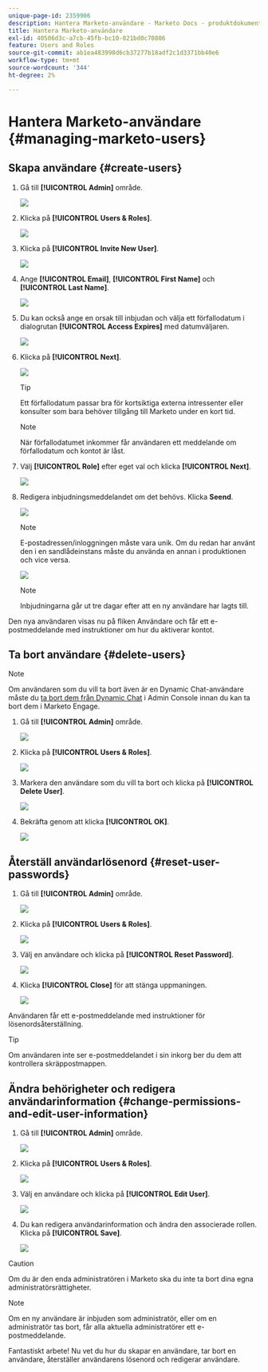 ```yaml
---
unique-page-id: 2359906
description: Hantera Marketo-användare - Marketo Docs - produktdokumentation
title: Hantera Marketo-användare
exl-id: 40506d3c-a7cb-45fb-bc10-021bd0c70806
feature: Users and Roles
source-git-commit: ab1ea483998d6cb37277b18adf2c1d3371bb40e6
workflow-type: tm+mt
source-wordcount: '344'
ht-degree: 2%

---
```


# Hantera Marketo-användare {#managing-marketo-users}

## Skapa användare {#create-users}

1. Gå till **[!UICONTROL Admin]** område.

   ![](assets/managing-marketo-users-1.png)

1. Klicka på **[!UICONTROL Users & Roles]**.

   ![](assets/managing-marketo-users-2.png)

1. Klicka på **[!UICONTROL Invite New User]**.

   ![](assets/managing-marketo-users-3.png)

1. Ange **[!UICONTROL Email]**, **[!UICONTROL First Name]** och **[!UICONTROL Last Name]**.

   ![](assets/managing-marketo-users-4.png)

1. Du kan också ange en orsak till inbjudan och välja ett förfallodatum i dialogrutan **[!UICONTROL Access Expires]** med datumväljaren.

   ![](assets/managing-marketo-users-5.png)

1. Klicka på **[!UICONTROL Next]**.

   ![](assets/managing-marketo-users-6.png)

   >[!TIP]
   >
   >Ett förfallodatum passar bra för kortsiktiga externa intressenter eller konsulter som bara behöver tillgång till Marketo under en kort tid.

   >[!NOTE]
   >
   >När förfallodatumet inkommer får användaren ett meddelande om förfallodatum och kontot är låst.

1. Välj **[!UICONTROL Role]** efter eget val och klicka **[!UICONTROL Next]**.

   ![](assets/managing-marketo-users-7.png)

1. Redigera inbjudningsmeddelandet om det behövs. Klicka **Seend**.

   ![](assets/managing-marketo-users-8.png)

   >[!NOTE]
   >
   >E-postadressen/inloggningen måste vara unik. Om du redan har använt den i en sandlådeinstans måste du använda en annan i produktionen och vice versa.

   ![](assets/managing-marketo-users-9.png)

   >[!NOTE]
   >
   >Inbjudningarna går ut tre dagar efter att en ny användare har lagts till.

Den nya användaren visas nu på fliken Användare och får ett e-postmeddelande med instruktioner om hur du aktiverar kontot.

## Ta bort användare {#delete-users}

>[!NOTE]
>
>Om användaren som du vill ta bort även är en Dynamic Chat-användare måste du [ta bort dem från Dynamic Chat](/help/marketo/product-docs/demand-generation/dynamic-chat/setup-and-configuration/add-or-remove-chat-users.md#remove-a-chat-user) i Admin Console innan du kan ta bort dem i Marketo Engage.

1. Gå till **[!UICONTROL Admin]** område.

   ![](assets/managing-marketo-users-10.png)

1. Klicka på **[!UICONTROL Users & Roles]**.

   ![](assets/managing-marketo-users-11.png)

1. Markera den användare som du vill ta bort och klicka på **[!UICONTROL Delete User]**.

   ![](assets/managing-marketo-users-12.png)

1. Bekräfta genom att klicka **[!UICONTROL OK]**.

   ![](assets/managing-marketo-users-13.png)

## Återställ användarlösenord {#reset-user-passwords}

1. Gå till **[!UICONTROL Admin]** område.

   ![](assets/managing-marketo-users-14.png)

1. Klicka på **[!UICONTROL Users & Roles]**.

   ![](assets/managing-marketo-users-15.png)

1. Välj en användare och klicka på **[!UICONTROL Reset Password]**.

   ![](assets/managing-marketo-users-16.png)

1. Klicka **[!UICONTROL Close]** för att stänga uppmaningen.

   ![](assets/managing-marketo-users-17.png)

Användaren får ett e-postmeddelande med instruktioner för lösenordsåterställning.

>[!TIP]
>
>Om användaren inte ser e-postmeddelandet i sin inkorg ber du dem att kontrollera skräppostmappen.

## Ändra behörigheter och redigera användarinformation {#change-permissions-and-edit-user-information}

1. Gå till **[!UICONTROL Admin]** område.

   ![](assets/managing-marketo-users-18.png)

1. Klicka på **[!UICONTROL Users & Roles]**.

   ![](assets/managing-marketo-users-19.png)

1. Välj en användare och klicka på **[!UICONTROL Edit User]**.

   ![](assets/managing-marketo-users-20.png)

1. Du kan redigera användarinformation och ändra den associerade rollen. Klicka på **[!UICONTROL Save]**.

   ![](assets/managing-marketo-users-21.png)

>[!CAUTION]
>
>Om du är den enda administratören i Marketo ska du inte ta bort dina egna administratörsrättigheter.

>[!NOTE]
>
>Om en ny användare är inbjuden som administratör, eller om en administratör tas bort, får alla aktuella administratörer ett e-postmeddelande.

Fantastiskt arbete! Nu vet du hur du skapar en användare, tar bort en användare, återställer användarens lösenord och redigerar användare.
